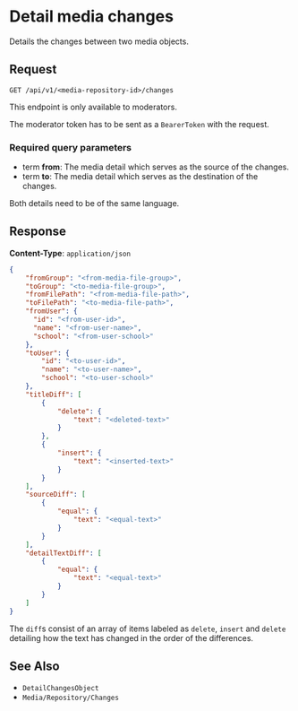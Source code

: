 # Detail media changes

Details the changes between two media objects.

## Request

    GET /api/v1/<media-repository-id>/changes

This endpoint is only available to moderators.

The moderator token has to be sent as a `BearerToken` with the request.

### Required query parameters

- term **from**: The media detail which serves as the source of the changes.
- term **to**: The media detail which serves as the destination of the changes.

Both details need to be of the same language.

## Response

**Content-Type**: `application/json`

```json
{
    "fromGroup": "<from-media-file-group>",
    "toGroup": "<to-media-file-group>",
    "fromFilePath": "<from-media-file-path>",
    "toFilePath": "<to-media-file-path>",
    "fromUser": {
      "id": "<from-user-id>",
      "name": "<from-user-name>",
      "school": "<from-user-school>"
    },
    "toUser": {
        "id": "<to-user-id>",
        "name": "<to-user-name>",
        "school": "<to-user-school>"
    },
    "titleDiff": [
        {
            "delete": {
                "text": "<deleted-text>"
            }
        },
        {
            "insert": {
                "text": "<inserted-text>"
            }
        }
    ],
    "sourceDiff": [
        {
            "equal": {
                "text": "<equal-text>"
            }
        }
    ],
    "detailTextDiff": [
        {
            "equal": {
                "text": "<equal-text>"
            }
        }
    ]
}
```

The `diff`s consist of an array of items labeled as `delete`, `insert` and `delete` detailing how the text has changed in the order of the differences. 

## See Also

* ``DetailChangesObject``
* ``Media/Repository/Changes``
